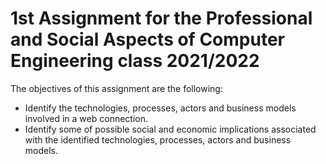 # 1st Assignment for the Professional and Social Aspects of Computer Engineering class 2021/2022

The objectives of this assignment are the following:
- Identify the technologies, processes, actors and business models involved in a web connection.
- Identify some of possible social and economic implications associated with the identified technologies, processes, actors and business models.
